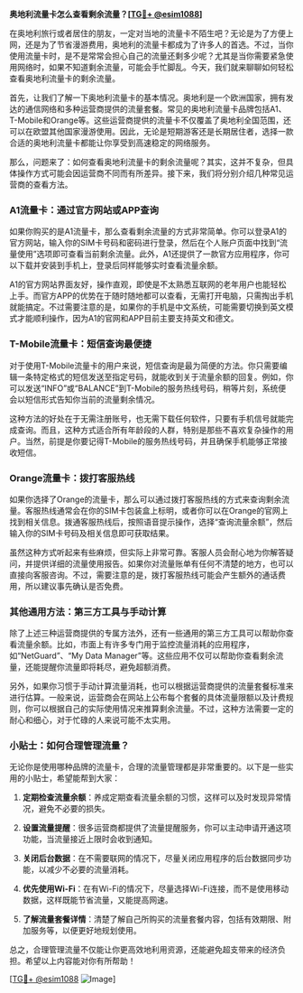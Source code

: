 **奥地利流量卡怎么查看剩余流量？[[TG💪+ @esim1088](https://t.me/s/esim1088)]**

在奥地利旅行或者居住的朋友，一定对当地的流量卡不陌生吧？无论是为了方便上网，还是为了节省漫游费用，奥地利的流量卡都成为了许多人的首选。不过，当你使用流量卡时，是不是常常会担心自己的流量还剩多少呢？尤其是当你需要紧急使用网络时，如果不知道剩余流量，可能会手忙脚乱。今天，我们就来聊聊如何轻松查看奥地利流量卡的剩余流量。

首先，让我们了解一下奥地利流量卡的基本情况。奥地利是一个欧洲国家，拥有发达的通信网络和多种运营商提供的流量套餐。常见的奥地利流量卡品牌包括A1、T-Mobile和Orange等。这些运营商提供的流量卡不仅覆盖了奥地利全国范围，还可以在欧盟其他国家漫游使用。因此，无论是短期游客还是长期居住者，选择一款合适的奥地利流量卡都能让你享受到高速稳定的网络服务。

那么，问题来了：如何查看奥地利流量卡的剩余流量呢？其实，这并不复杂，但具体操作方式可能会因运营商不同而有所差异。接下来，我们将分别介绍几种常见运营商的查看方法。

### A1流量卡：通过官方网站或APP查询

如果你购买的是A1流量卡，那么查看剩余流量的方式非常简单。你可以登录A1的官方网站，输入你的SIM卡号码和密码进行登录，然后在个人账户页面中找到“流量使用”选项即可查看当前剩余流量。此外，A1还提供了一款官方应用程序，你可以下载并安装到手机上，登录后同样能够实时查看流量余额。

A1的官方网站界面友好，操作直观，即使是不太熟悉互联网的老年用户也能轻松上手。而官方APP的优势在于随时随地都可以查看，无需打开电脑，只需掏出手机就能搞定。不过需要注意的是，如果你的手机是中文系统，可能需要切换到英文模式才能顺利操作，因为A1的官网和APP目前主要支持英文和德文。

### T-Mobile流量卡：短信查询最便捷

对于使用T-Mobile流量卡的用户来说，短信查询是最为简便的方法。你只需要编辑一条特定格式的短信发送至指定号码，就能收到关于流量余额的回复。例如，你可以发送“INFO”或“BALANCE”到T-Mobile的服务热线号码，稍等片刻，系统便会以短信形式告知你当前的流量剩余情况。

这种方法的好处在于无需注册账号，也无需下载任何软件，只要有手机信号就能完成查询。而且，这种方式适合所有年龄段的人群，特别是那些不喜欢复杂操作的用户。当然，前提是你要记得T-Mobile的服务热线号码，并且确保手机能够正常接收短信。

### Orange流量卡：拨打客服热线

如果你选择了Orange的流量卡，那么可以通过拨打客服热线的方式来查询剩余流量。客服热线通常会在你的SIM卡包装盒上标明，或者你可以在Orange的官网上找到相关信息。拨通客服热线后，按照语音提示操作，选择“查询流量余额”，然后输入你的SIM卡号码及相关信息即可获取结果。

虽然这种方式听起来有些麻烦，但实际上非常可靠。客服人员会耐心地为你解答疑问，并提供详细的流量使用报告。如果你对流量账单有任何不清楚的地方，也可以直接向客服咨询。不过，需要注意的是，拨打客服热线可能会产生额外的通话费用，所以建议事先确认是否免费。

### 其他通用方法：第三方工具与手动计算

除了上述三种运营商提供的专属方法外，还有一些通用的第三方工具可以帮助你查看流量余额。比如，市面上有许多专门用于监控流量消耗的应用程序，如“NetGuard”、“My Data Manager”等。这些应用不仅可以帮助你查看剩余流量，还能提醒你流量即将耗尽，避免超额消费。

另外，如果你习惯于手动计算流量消耗，也可以根据运营商提供的流量套餐标准来进行估算。一般来说，运营商会在网站上公布每个套餐的具体流量限额以及计费规则，你可以根据自己的实际使用情况来推算剩余流量。不过，这种方法需要一定的耐心和细心，对于忙碌的人来说可能不太实用。

### 小贴士：如何合理管理流量？

无论你是使用哪种品牌的流量卡，合理的流量管理都是非常重要的。以下是一些实用的小贴士，希望能帮到大家：

1. **定期检查流量余额**：养成定期查看流量余额的习惯，这样可以及时发现异常情况，避免不必要的损失。
   
2. **设置流量提醒**：很多运营商都提供了流量提醒服务，你可以主动申请开通这项功能，当流量接近上限时会收到通知。
   
3. **关闭后台数据**：在不需要联网的情况下，尽量关闭应用程序的后台数据同步功能，以减少不必要的流量消耗。
   
4. **优先使用Wi-Fi**：在有Wi-Fi的情况下，尽量选择Wi-Fi连接，而不是使用移动数据，这样既能节省流量，又能提高网速。
   
5. **了解流量套餐详情**：清楚了解自己所购买的流量套餐内容，包括有效期限、附加服务等，以便更好地规划使用。

总之，合理管理流量不仅能让你更高效地利用资源，还能避免超支带来的经济负担。希望以上内容能对你有所帮助！

[[TG💪+ @esim1088](https://t.me/s/esim1088) ![Image](https://i.postimg.cc/4NQfJmqS/Snipaste-2025-05-13-00-14-12.png)]